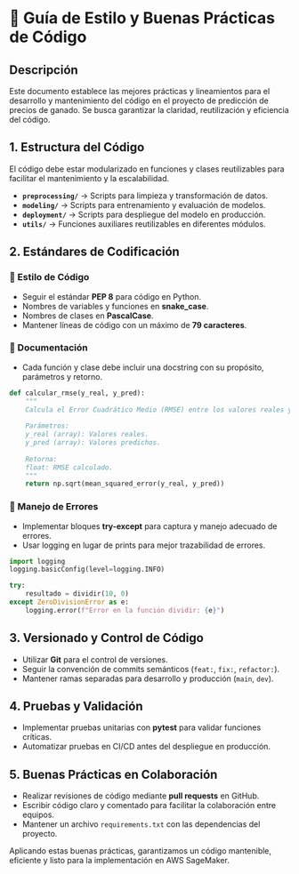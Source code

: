 # 🔧 Guía de Estilo y Buenas Prácticas de Código

## Descripción
Este documento establece las mejores prácticas y lineamientos para el desarrollo y mantenimiento del código en el proyecto de predicción de precios de ganado. Se busca garantizar la claridad, reutilización y eficiencia del código.

## 1. Estructura del Código
El código debe estar modularizado en funciones y clases reutilizables para facilitar el mantenimiento y la escalabilidad.
- **`preprocessing/`** → Scripts para limpieza y transformación de datos.
- **`modeling/`** → Scripts para entrenamiento y evaluación de modelos.
- **`deployment/`** → Scripts para despliegue del modelo en producción.
- **`utils/`** → Funciones auxiliares reutilizables en diferentes módulos.

## 2. Estándares de Codificación
### 📌 Estilo de Código
- Seguir el estándar **PEP 8** para código en Python.
- Nombres de variables y funciones en **snake_case**.
- Nombres de clases en **PascalCase**.
- Mantener líneas de código con un máximo de **79 caracteres**.

### 📌 Documentación
- Cada función y clase debe incluir una docstring con su propósito, parámetros y retorno.
```python
def calcular_rmse(y_real, y_pred):
    """
    Calcula el Error Cuadrático Medio (RMSE) entre los valores reales y predichos.
    
    Parámetros:
    y_real (array): Valores reales.
    y_pred (array): Valores predichos.
    
    Retorna:
    float: RMSE calculado.
    """
    return np.sqrt(mean_squared_error(y_real, y_pred))
```

### 📌 Manejo de Errores
- Implementar bloques **try-except** para captura y manejo adecuado de errores.
- Usar logging en lugar de prints para mejor trazabilidad de errores.
```python
import logging
logging.basicConfig(level=logging.INFO)

try:
    resultado = dividir(10, 0)
except ZeroDivisionError as e:
    logging.error(f"Error en la función dividir: {e}")
```

## 3. Versionado y Control de Código
- Utilizar **Git** para el control de versiones.
- Seguir la convención de commits semánticos (`feat:`, `fix:`, `refactor:`).
- Mantener ramas separadas para desarrollo y producción (`main`, `dev`).

## 4. Pruebas y Validación
- Implementar pruebas unitarias con **pytest** para validar funciones críticas.
- Automatizar pruebas en CI/CD antes del despliegue en producción.

## 5. Buenas Prácticas en Colaboración
- Realizar revisiones de código mediante **pull requests** en GitHub.
- Escribir código claro y comentado para facilitar la colaboración entre equipos.
- Mantener un archivo `requirements.txt` con las dependencias del proyecto.

Aplicando estas buenas prácticas, garantizamos un código mantenible, eficiente y listo para la implementación en AWS SageMaker.

